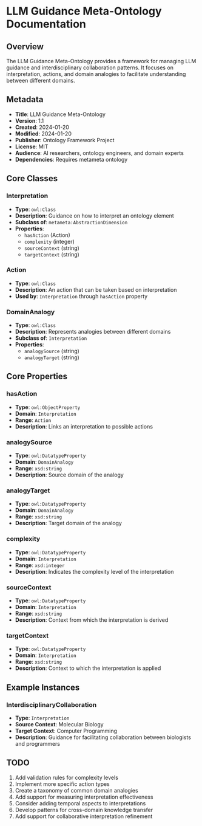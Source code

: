 # LLM Guidance Meta-Ontology Documentation

## Overview
The LLM Guidance Meta-Ontology provides a framework for managing LLM guidance and interdisciplinary collaboration patterns. It focuses on interpretation, actions, and domain analogies to facilitate understanding between different domains.

## Metadata
- **Title**: LLM Guidance Meta-Ontology
- **Version**: 1.1
- **Created**: 2024-01-20
- **Modified**: 2024-01-20
- **Publisher**: Ontology Framework Project
- **License**: MIT
- **Audience**: AI researchers, ontology engineers, and domain experts
- **Dependencies**: Requires metameta ontology

## Core Classes

### Interpretation
- **Type**: `owl:Class`
- **Description**: Guidance on how to interpret an ontology element
- **Subclass of**: `metameta:AbstractionDimension`
- **Properties**:
  - `hasAction` (Action)
  - `complexity` (integer)
  - `sourceContext` (string)
  - `targetContext` (string)

### Action
- **Type**: `owl:Class`
- **Description**: An action that can be taken based on interpretation
- **Used by**: `Interpretation` through `hasAction` property

### DomainAnalogy
- **Type**: `owl:Class`
- **Description**: Represents analogies between different domains
- **Subclass of**: `Interpretation`
- **Properties**:
  - `analogySource` (string)
  - `analogyTarget` (string)

## Core Properties

### hasAction
- **Type**: `owl:ObjectProperty`
- **Domain**: `Interpretation`
- **Range**: `Action`
- **Description**: Links an interpretation to possible actions

### analogySource
- **Type**: `owl:DatatypeProperty`
- **Domain**: `DomainAnalogy`
- **Range**: `xsd:string`
- **Description**: Source domain of the analogy

### analogyTarget
- **Type**: `owl:DatatypeProperty`
- **Domain**: `DomainAnalogy`
- **Range**: `xsd:string`
- **Description**: Target domain of the analogy

### complexity
- **Type**: `owl:DatatypeProperty`
- **Domain**: `Interpretation`
- **Range**: `xsd:integer`
- **Description**: Indicates the complexity level of the interpretation

### sourceContext
- **Type**: `owl:DatatypeProperty`
- **Domain**: `Interpretation`
- **Range**: `xsd:string`
- **Description**: Context from which the interpretation is derived

### targetContext
- **Type**: `owl:DatatypeProperty`
- **Domain**: `Interpretation`
- **Range**: `xsd:string`
- **Description**: Context to which the interpretation is applied

## Example Instances

### InterdisciplinaryCollaboration
- **Type**: `Interpretation`
- **Source Context**: Molecular Biology
- **Target Context**: Computer Programming
- **Description**: Guidance for facilitating collaboration between biologists and programmers

## TODO
1. Add validation rules for complexity levels
2. Implement more specific action types
3. Create a taxonomy of common domain analogies
4. Add support for measuring interpretation effectiveness
5. Consider adding temporal aspects to interpretations
6. Develop patterns for cross-domain knowledge transfer
7. Add support for collaborative interpretation refinement 